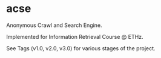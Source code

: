acse
====

Anonymous Crawl and Search Engine.

Implemented for Information Retrieval Course @ ETHz.

See Tags (v1.0, v2.0, v3.0) for various stages of the project.
